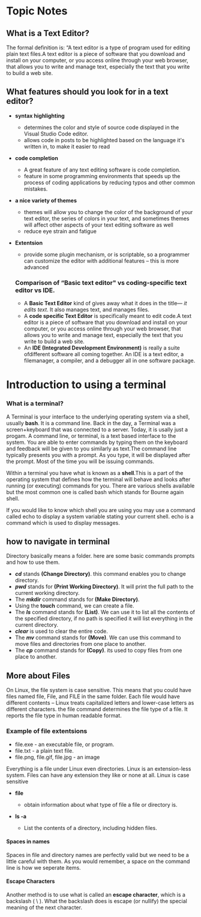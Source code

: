 # Topic Notes


## What is a Text Editor?

The formal definition is: “A text editor is a type of program used for editing plain text files.A text editor is a piece of software that you download and install on
your computer, or you access online through your web browser, that
allows you to write and manage text, especially the text that you write
to build a web site. 

## What features should you look for in a text editor?
* **syntax highlighting**
  * determines the color and style of source code displayed in the Visual Studio Code editor.
  * allows code in posts to be highlighted based on the language it's written in, to make it easier to read
* **code completion**
  * A great feature of any text editing software is code completion. 
  * feature in some programming environments that speeds up the process of coding applications by reducing typos and other common mistakes.
* **a nice variety of themes**
  *  themes will allow you to change the color of the background of your text editor, the series of colors in your text, and sometimes themes will affect other   aspects of your text editing
software as well
  * reduce eye strain and fatigue
* **Extentsion**
  * provide some plugin mechanism, or is scriptable, so a programmer can customize the editor with additional features – this is more advanced
  
  
  ### Comparison of “Basic text editor" vs coding-specific text editor vs IDE.
  
  - A **Basic Text Editor** kind of gives away what it does in the title— *it edits text*. It also manages text, and manages files.
  - A **code specific Text Editor** is specifically meant to edit code.A text editor is a piece of software that you download and install on
your computer, or you access online through your web browser, that
allows you to write and manage text, especially the text that you write
to build a web site. 
  - An **IDE (Integrated Development Environment)** is really a suite ofdifferent software all coming together. An IDE is a text editor, a filemanager, a compiler, and a debugger all in one software package.
 
 
 # Introduction to using a terminal
 
 ### What is a terminal?
 A Terminal is your interface to the underlying operating system via a shell, usually **bash**. It is a command line. Back in the day, a Terminal was a screen+keyboard that was connected to a server. Today, it is usally just a progam.
 A command line, or terminal, is a text based interface to the system. You are able to enter commands by typing them on the keyboard and feedback will be given to you similarly as text.The command line typically presents you with a prompt. As you type, it will be displayed after the prompt. Most of the time you will be issuing commands.
 
 Within a terminal you have what is known as a **shell**.This is a part of the operating system that defines how the terminal will behave and looks after running (or executing) commands for you. There are various shells available but the most common one is called bash which stands for Bourne again shell. 
 
 If you would like to know which shell you are using you may use a command called echo to display a system variable stating your current shell. echo is a command which is used to display messages.

## how to navigate in terminal
Directory basically means a folder.
here are some basic commands prompts and how to use them.
 * _**cd**_ stands **(Change Directory)**. this command enables you to change directory.
 * _**pwd**_ stands for **(Print Working Directory)**. It will print the full path to the current working directory.
 * The _**mkdir**_ command stands for **(Make Directory)**.
 * Using the **touch** command, we can create a file.
 * The _**ls**_ command stands for **(List)**. We can use it to list all the contents of the specified directory, if no path is specified it will list everything in the current directory.
 * _**clear**_ is used to clear the entire code. 
 * The _**mv**_ command stands for **(Move)**. We can use this command to move files and directories from one place to another.
 * The _**cp**_ command stands for **(Copy)**. its used to copy files from one place to another.

## More about Files

On Linux, the file system is case sensitive. This means that you could have files named file, File, and FILE in the same folder. Each file would have different contents – Linux treats capitalized letters and lower-case letters as different characters.
the file command determines the file type of a file. It reports the file type in human readable format.

### Example of file extentsions

 * file.exe - an executable file, or program.
 * file.txt - a plain text file.
 * file.png, file.gif, file.jpg - an image

Everything is a file under Linux even directories.
Linux is an extension-less system. Files can have any extension they like or none at all. Linux is case sensitive

* **file**
   * obtain information about what type of file a file or directory is.
  
* **ls -a**
   * List the contents of a directory, including hidden files.


#### Spaces in names

Spaces in file and directory names are perfectly valid but we need to be a little careful with them. As you would remember, a space on the command line is how we seperate items.

#### Escape Characters

Another method is to use what is called an **escape character**, which is a backslash ( \ ). What the backslash does is escape (or nullify) the special meaning of the next character.



